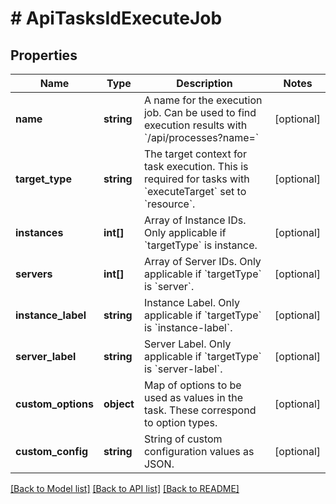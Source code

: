 # # ApiTasksIdExecuteJob

## Properties

Name | Type | Description | Notes
------------ | ------------- | ------------- | -------------
**name** | **string** | A name for the execution job. Can be used to find execution results with &#x60;/api/processes?name&#x3D;&#x60; | [optional]
**target_type** | **string** | The target context for task execution. This is required for tasks with &#x60;executeTarget&#x60; set to &#x60;resource&#x60;. | [optional]
**instances** | **int[]** | Array of Instance IDs. Only applicable if &#x60;targetType&#x60; is instance. | [optional]
**servers** | **int[]** | Array of Server IDs. Only applicable if &#x60;targetType&#x60; is &#x60;server&#x60;. | [optional]
**instance_label** | **string** | Instance Label. Only applicable if &#x60;targetType&#x60; is &#x60;instance-label&#x60;. | [optional]
**server_label** | **string** | Server Label. Only applicable if &#x60;targetType&#x60; is &#x60;server-label&#x60;. | [optional]
**custom_options** | **object** | Map of options to be used as values in the task. These correspond to option types. | [optional]
**custom_config** | **string** | String of custom configuration values as JSON. | [optional]

[[Back to Model list]](../../README.md#models) [[Back to API list]](../../README.md#endpoints) [[Back to README]](../../README.md)
